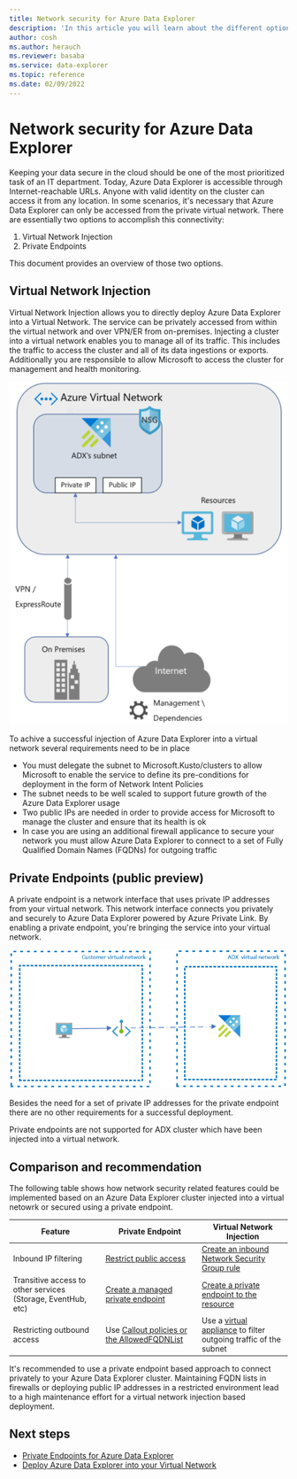 ```yaml
---
title: Network security for Azure Data Explorer
description: 'In this article you will learn about the different options to secure your Azure Data Explorer cluster applying network security measures.'
author: cosh
ms.author: herauch
ms.reviewer: basaba
ms.service: data-explorer
ms.topic: reference
ms.date: 02/09/2022
---
```


# Network security for Azure Data Explorer

Keeping your data secure in the cloud should be one of the most prioritized task of an IT department. Today, Azure Data Explorer is accessible through Internet-reachable URLs. Anyone with valid identity on the cluster can access it from any location. In some scenarios, it's necessary that Azure Data Explorer can only be accessed from the private virtual network. There are essentially two options to accomplish this connectivity:

1. Virtual Network Injection
1. Private Endpoints

This document provides an overview of those two options.

## Virtual Network Injection

Virtual Network Injection allows you to directly deploy Azure Data Explorer into a Virtual Network. The service can be privately accessed from within the virtual network and over VPN/ER from on-premises. Injecting a cluster into a virtual network enables you to manage all of its traffic. This includes the traffic to access the cluster and all of its data ingestions or exports. Additionally you are responsible to allow Microsoft to access the cluster for management and health monitoring.

![Schematic virtual network injection architecture.](media/vnet-deployment/vnet-diagram.png)

To achive a successful injection of Azure Data Explorer into a virtual network several requirements need to be in place

* You must delegate the subnet to Microsoft.Kusto/clusters to allow Microsoft to  enable the service to define its pre-conditions for deployment in the form of Network Intent Policies
* The subnet needs to be well scaled to support future growth of the Azure Data Explorer usage
* Two public IPs are needed in order to provide access for Microsoft to manage the cluster and ensure that its health is ok
* In case you are using an additional firewall applicance to secure your network you must allow Azure Data Explorer to connect to a set of Fully Qualified Domain Names (FQDNs) for outgoing traffic

## Private Endpoints (public preview)

A private endpoint is a network interface that uses private IP addresses from your virtual network. This network interface connects you privately and securely to Azure Data Explorer powered by Azure Private Link. By enabling a private endpoint, you're bringing the service into your virtual network.

![Schematic private endpoint based architecture.](media/security-network-private-endpoint/pe-diagram-detail.png)

Besides the need for a set of private IP addresses for the private endpoint there are no other requirements for a successful deployment.

Private endpoints are not supported for ADX cluster which have been injected into a virtual network.

## Comparison and recommendation

The following table shows how network security related features could be implemented based on an Azure Data Explorer cluster injected into a virtual netowrk or secured using a private endpoint.

|   Feature | Private Endpoint   | Virtual Network Injection   |
|--- |--- |--- |
| Inbound IP filtering | [Restrict public access](security-network-restrict-public-access.md) | [Create an inbound Network Security Group rule](/azure/virtual-network/network-security-groups-overview)   |
| Transitive access to other services (Storage, EventHub, etc) | [Create a managed private endpoint](security-network-managed-private-endpoint-create.md) | [Create a private endpoint to the resource](/azure/data-explorer/vnet-endpoint-storage-event-hub)   |
| Restricting outbound access | Use [Callout policies or the AllowedFQDNList](security-network-restrict-outbound-access.md)	| Use a [virtual appliance](/azure/firewall/tutorial-firewall-deploy-portal) to filter outgoing traffic of the subnet |

It's recommended to use a private endpoint based approach to connect privately to your Azure Data Explorer cluster. Maintaining FQDN lists in firewalls or deploying public IP addresses in a restricted environment lead to a high maintenance effort for a virtual network injection based deployment.

## Next steps

* [Private Endpoints for Azure Data Explorer](security-network-private-endpoint.md)
* [Deploy Azure Data Explorer into your Virtual Network](vnet-deployment.md)
